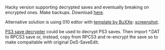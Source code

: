 Hacky version supporting decrypted saves and eventually breaking on encrypted ones. Make backups. Download [here](./downloads/DeSEditor.exe).

Alternative solution is using 010 editor with 
[template by BuXXe](https://github.com/BuXXe/PARAM.PFD-PS3-Demons-Souls-Savegame-Tool/tree/master/Demons%20Souls/010%20Hex%20Editor%20Templates): [screenshot](./downloads/010Editor_DemonSouls.png).

[PS3 save decrypter](https://github.com/Tonic-Box/PS3-Save-Decrypter) could be used to decrypt PS3 saves. Then import *.DAT to RPCS3 save or, instead, copy from RPCS3 and re-encrypt the save so to make compaitable with original DeS-SaveEdit. 